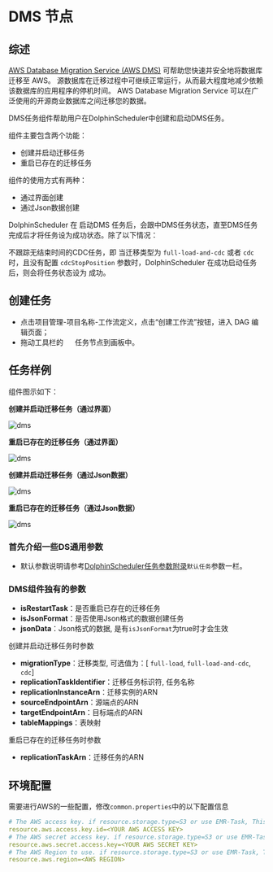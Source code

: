 # DMS 节点

## 综述

[AWS Database Migration Service (AWS DMS)](https://aws.amazon.com/cn/dms) 可帮助您快速并安全地将数据库迁移至 AWS。
源数据库在迁移过程中可继续正常运行，从而最大程度地减少依赖该数据库的应用程序的停机时间。
AWS Database Migration Service 可以在广泛使用的开源商业数据库之间迁移您的数据。

DMS任务组件帮助用户在DolphinScheduler中创建和启动DMS任务。

组件主要包含两个功能：
- 创建并启动迁移任务
- 重启已存在的迁移任务

组件的使用方式有两种：
- 通过界面创建
- 通过Json数据创建

DolphinScheduler 在 启动DMS 任务后，会跟中DMS任务状态，直至DMS任务完成后才将任务设为成功状态。除了以下情况：

不跟踪无结束时间的CDC任务，即 当迁移类型为 `full-load-and-cdc` 或者 `cdc` 时，且没有配置 `cdcStopPosition` 参数时，DolphinScheduler 在成功启动任务后，则会将任务状态设为 成功。

## 创建任务

- 点击项目管理-项目名称-工作流定义，点击“创建工作流”按钮，进入 DAG 编辑页面；
- 拖动工具栏的 <img src="../../../../img/tasks/icons/dms.png" width="15"/> 任务节点到画板中。

## 任务样例

组件图示如下：

**创建并启动迁移任务（通过界面）**

![dms](../../../../img/tasks/demo/dms_create_and_start.png)

**重启已存在的迁移任务（通过界面）**

![dms](../../../../img/tasks/demo/dms_restart.png)

**创建并启动迁移任务（通过Json数据）**

![dms](../../../../img/tasks/demo/dms_create_and_start_json.png)

**重启已存在的迁移任务（通过Json数据）**

![dms](../../../../img/tasks/demo/dms_restart_json.png)

### 首先介绍一些DS通用参数

- 默认参数说明请参考[DolphinScheduler任务参数附录](appendix.md)`默认任务`参数一栏。

### DMS组件独有的参数

- **isRestartTask**：是否重启已存在的迁移任务
- **isJsonFormat**：是否使用Json格式的数据创建任务
- **jsonData**：Json格式的数据, 是有`isJsonFormat`为true时才会生效

创建并启动迁移任务时参数

- **migrationType**：迁移类型, 可选值为：[ `full-load`, `full-load-and-cdc`, `cdc`]
- **replicationTaskIdentifier**：迁移任务标识符, 任务名称
- **replicationInstanceArn**：迁移实例的ARN
- **sourceEndpointArn**：源端点的ARN
- **targetEndpointArn**：目标端点的ARN
- **tableMappings**：表映射

重启已存在的迁移任务时参数

- **replicationTaskArn**：迁移任务的ARN

## 环境配置

需要进行AWS的一些配置，修改`common.properties`中的以下配置信息

```yaml
# The AWS access key. if resource.storage.type=S3 or use EMR-Task, This configuration is required
resource.aws.access.key.id=<YOUR AWS ACCESS KEY>
# The AWS secret access key. if resource.storage.type=S3 or use EMR-Task, This configuration is required
resource.aws.secret.access.key=<YOUR AWS SECRET KEY>
# The AWS Region to use. if resource.storage.type=S3 or use EMR-Task, This configuration is required
resource.aws.region=<AWS REGION>
```

